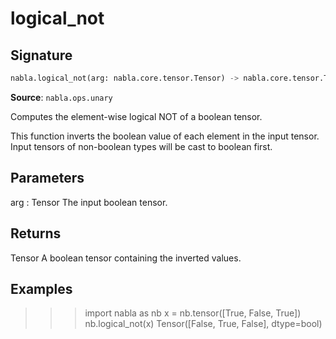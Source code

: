 # logical_not

## Signature

```python
nabla.logical_not(arg: nabla.core.tensor.Tensor) -> nabla.core.tensor.Tensor
```

**Source**: `nabla.ops.unary`

Computes the element-wise logical NOT of a boolean tensor.

This function inverts the boolean value of each element in the input tensor.
Input tensors of non-boolean types will be cast to boolean first.

Parameters
----------
arg : Tensor
    The input boolean tensor.

Returns
-------
Tensor
    A boolean tensor containing the inverted values.

Examples
--------
>>> import nabla as nb
>>> x = nb.tensor([True, False, True])
>>> nb.logical_not(x)
Tensor([False,  True, False], dtype=bool)


